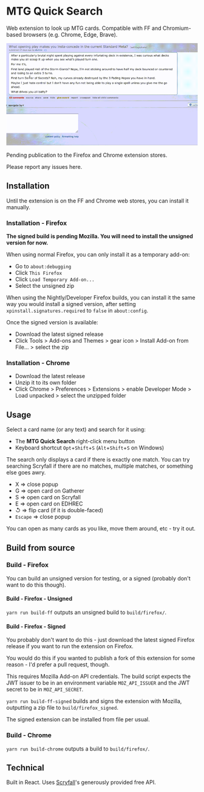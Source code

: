 # MTG Quick Search

Web extension to look up MTG cards. Compatible with FF and Chromium-based browsers (e.g. Chrome, Edge, Brave).

![example](https://github.com/psychedelicious/mtg-quick-search/blob/master/images/example.gif?raw=true)

Pending publication to the Firefox and Chrome extension stores.

Please report any issues here.

## Installation

Until the extension is on the FF and Chrome web stores, you can install it manually.

### Installation - Firefox

**The signed build is pending Mozilla. You will need to install the unsigned version for now.**

When using normal Firefox, you can only install it as a temporary add-on:

- Go to `about:debugging`
- Click `This Firefox`
- Click `Load Temporary Add-on...`
- Select the unsigned zip

When using the Nightly/Developer Firefox builds, you can install it the same way you would install a signed version, after setting `xpinstall.signatures.required` to `false` in `about:config`.

Once the signed version is available:

- Download the latest signed release
- Click Tools > Add-ons and Themes > gear icon > Install Add-on from File... > select the zip

### Installation - Chrome

- Download the latest release
- Unzip it to its own folder
- Click Chrome > Preferences > Extensions > enable Developer Mode > Load unpacked > select the unzipped folder

## Usage

Select a card name (or any text) and search for it using:

- The **MTG Quick Search** right-click menu button
- Keyboard shortcut `Opt`+`Shift`+`S` (`Alt`+`Shift`+`S` on Windows)

The search only displays a card if there is exactly one match. You can try searching Scryfall if there are no matches, multiple matches, or something else goes awry.

- X => close popup
- G => open card on Gatherer
- S => open card on Scryfall
- E => open card on EDHREC
- ↺ => flip card (if it is double-faced)
- `Escape` => close popup

You can open as many cards as you like, move them around, etc - try it out.

## Build from source

### Build - Firefox

You can build an unsigned version for testing, or a signed (probably don't want to do this though).

#### Build - Firefox - Unsigned

`yarn run build-ff` outputs an unsigned build to `build/firefox/`.

#### Build - Firefox - Signed

You probably don't want to do this - just download the latest signed Firefox release if you want to run the extension on Firefox.

You would do this if you wanted to publish a fork of this extension for some reason - I'd prefer a pull request, though.

This requires Mozilla Add-on API credentials. The build script expects the JWT issuer to be in an environment variable `MOZ_API_ISSUER` and the JWT secret to be in `MOZ_API_SECRET`.

`yarn run build-ff-signed` builds and signs the extension with Mozilla, outputting a zip file to `build/firefox_signed`.

The signed extension can be installed from file per usual.

### Build - Chrome

`yarn run build-chrome` outputs a build to `build/firefox/`.

## Technical

Built in React. Uses [Scryfall](https://scryfall.com/)'s generously provided free API.
